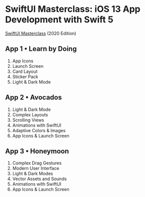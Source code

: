 # SwiftUI Masterclass: iOS 13 App Development with Swift 5

[SwiftUI Masterclass](https://www.udemy.com/course/swiftui-masterclass-course-ios-development-with-swift/) (2020 Edition)

## App 1 • Learn by Doing

1. App Icons
2. Launch Screen
3. Card Layout
4. Sticker Pack
5. Light & Dark Mode

## App 2 • Avocados

1. Light & Dark Mode
2. Complex Layouts
3. Scrolling Views
4. Animations with SwiftUI
5. Adaptive Colors & Images
6. App Icons & Launch Screen

## App 3 • Honeymoon

1. Complex Drag Gestures
2. Modern User Interface
3. Light & Dark Modes
4. Vector Assets and Sounds
5. Animations with SwiftUI
6. App Icons & Launch Screen
